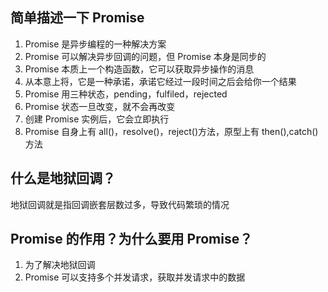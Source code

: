 ## 简单描述一下 Promise

1. Promise 是异步编程的一种解决方案
2. Promise 可以解决异步回调的问题，但 Promise 本身是同步的
3. Promise 本质上一个构造函数，它可以获取异步操作的消息
4. 从本意上将，它是一种承诺，承诺它经过一段时间之后会给你一个结果
5. Promise 用三种状态，pending，fulfiled，rejected
6. Promise 状态一旦改变，就不会再改变
7. 创建 Promise 实例后，它会立即执行
8. Promise 自身上有 all()，resolve()，reject()方法，原型上有 then(),catch()方法

## 什么是地狱回调？

地狱回调就是指回调嵌套层数过多，导致代码繁琐的情况

## Promise 的作用？为什么要用 Promise？

1. 为了解决地狱回调
2. Promise 可以支持多个并发请求，获取并发请求中的数据
